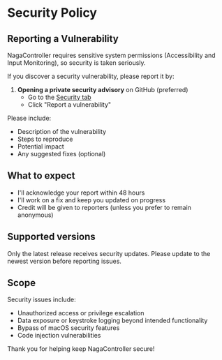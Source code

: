 # Security Policy

## Reporting a Vulnerability

NagaController requires sensitive system permissions (Accessibility and Input Monitoring), so security is taken seriously.

If you discover a security vulnerability, please report it by:

1. **Opening a private security advisory** on GitHub (preferred)
   - Go to the [Security tab](https://github.com/DParent10/NagaController/security/advisories/new)
   - Click "Report a vulnerability"

Please include:
- Description of the vulnerability
- Steps to reproduce
- Potential impact
- Any suggested fixes (optional)

## What to expect

- I'll acknowledge your report within 48 hours
- I'll work on a fix and keep you updated on progress
- Credit will be given to reporters (unless you prefer to remain anonymous)

## Supported versions

Only the latest release receives security updates. Please update to the newest version before reporting issues.

## Scope

Security issues include:
- Unauthorized access or privilege escalation
- Data exposure or keystroke logging beyond intended functionality
- Bypass of macOS security features
- Code injection vulnerabilities

Thank you for helping keep NagaController secure!
